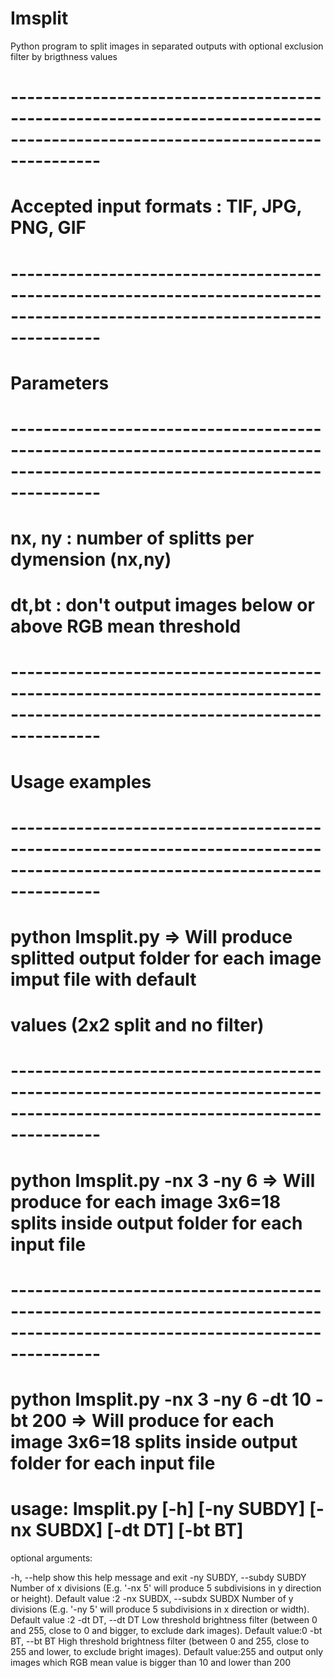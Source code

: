 # Imsplit

Python program to split images in separated outputs with optional exclusion filter by brigthness values

# -----------------------------------------------------------------------------------------------------------------------------
# Accepted input formats : TIF, JPG, PNG, GIF
# -----------------------------------------------------------------------------------------------------------------------------
# Parameters
# -----------------------------------------------------------------------------------------------------------------------------
#   nx, ny : number of splitts per dymension (nx,ny)
#   dt,bt : don't output images below or above RGB mean threshold
# -----------------------------------------------------------------------------------------------------------------------------
# Usage examples
# -----------------------------------------------------------------------------------------------------------------------------
# python Imsplit.py                             => Will produce splitted output folder for each image imput file with default
#                                                  values (2x2 split and no filter)
# -----------------------------------------------------------------------------------------------------------------------------
# python Imsplit.py -nx 3 -ny 6                 => Will produce for each image 3x6=18 splits inside output folder for each input file  
# -----------------------------------------------------------------------------------------------------------------------------
# python Imsplit.py -nx 3 -ny 6 -dt 10 -bt 200  => Will produce for each image 3x6=18 splits inside output folder for each input file
#  usage: Imsplit.py [-h] [-ny SUBDY] [-nx SUBDX] [-dt DT] [-bt BT]

optional arguments:

  -h, --help            show this help message and exit
  -ny SUBDY, --subdy SUBDY
                        Number of x divisions (E.g. '-nx 5' will produce 5
                        subdivisions in y direction or height). Default value
                        :2
  -nx SUBDX, --subdx SUBDX
                        Number of y divisions (E.g. '-ny 5' will produce 5
                        subdivisions in x direction or width). Default value
                        :2
  -dt DT, --dt DT       Low threshold brightness filter (between 0 and 255,
                        close to 0 and bigger, to exclude dark images).
                        Default value:0
  -bt BT, --bt BT       High threshold brightness filter (between 0 and 255,
                        close to 255 and lower, to exclude bright images).
                        Default value:255                                                and output only images which RGB mean value is bigger than 10 and lower than 200
